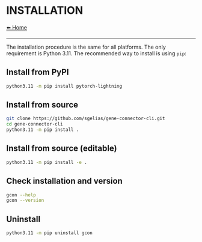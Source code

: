 # INSTALLATION

[⬅️ Home](../README.md)
___

The installation procedure is the same for all platforms. The only requirement
is Python 3.11. The recommended way to install is using `pip`:

## Install from PyPI

```bash
python3.11 -m pip install pytorch-lightning
```

## Install from source

```bash
git clone https://github.com/sgelias/gene-connector-cli.git
cd gene-connector-cli
python3.11 -m pip install .
```

## Install from source (editable)

```bash
python3.11 -m pip install -e .
```

## Check installation and version

```bash
gcon --help
gcon --version
```

## Uninstall

```bash
python3.11 -m pip uninstall gcon
```
